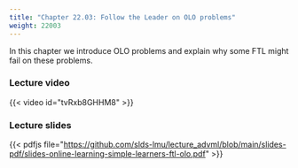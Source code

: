 ```yaml
---
title: "Chapter 22.03: Follow the Leader on OLO problems"
weight: 22003
---
```

In this chapter we introduce OLO problems and explain why some FTL might fail on these problems. 
<!--more-->

### Lecture video

{{< video id="tvRxb8GHHM8" >}}

### Lecture slides

{{< pdfjs file="https://github.com/slds-lmu/lecture_advml/blob/main/slides-pdf/slides-online-learning-simple-learners-ftl-olo.pdf" >}}
